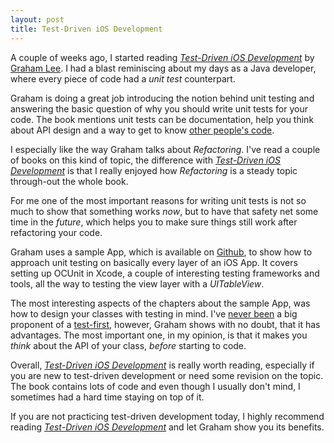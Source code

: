 ```yaml
---
layout: post
title: Test-Driven iOS Development
---
```



A couple of weeks ago, I started reading [_Test-Driven iOS Development_](http://www.amazon.de/gp/product/0321774183?ie=UTF8&tag=mytakeonthing-21&linkCode=as2&camp=1638&creative=6742&creativeASIN=0321774183) 
by [Graham Lee](http://twitter.com/secboffin). I had a blast reminiscing about my days as a 
Java developer, where every piece of code had a _unit test_ counterpart.

Graham is doing a great job introducing the notion behind unit testing and answering the basic question 
of why you should write unit tests for your code. The book mentions unit tests can be documentation, 
help you think about API design and a way to get to know [other people's code](http://dlinsin.blogspot.de/2007/07/hell-is-other-peoples-code.html). 

I especially like the way Graham talks about _Refactoring_. I've read a couple of books on 
this kind of topic, the difference with [_Test-Driven iOS Development_](http://www.amazon.de/gp/product/0321774183?ie=UTF8&tag=mytakeonthing-21&linkCode=as2&camp=1638&creative=6742&creativeASIN=0321774183) 
is that I really enjoyed how _Refactoring_ is a steady topic through-out the whole book. 

For me one of the most important reasons for writing unit tests is not so much to show that 
something works _now_, but to have that safety net some time in the _future_, which helps you 
to make sure things still work after refactoring your code. 

Graham uses a sample App, which is available on [Github](https://github.com/iamleeg/BrowseOverflow), 
to show how to approach unit testing on basically every layer of an iOS App. It covers 
setting up OCUnit in Xcode, a couple of interesting testing frameworks and tools, all the way 
to testing the view layer with a _UITableView_. 

The most interesting aspects of the chapters about the sample App, was how to design your classes 
with testing in mind. I've [never been](http://dlinsin.blogspot.de/2008/06/nothing-wrong-with-tdd-right.html) 
a big proponent of a [test-first](http://en.wikipedia.org/wiki/Test-first), 
however, Graham shows with no doubt, that it has advantages. The most important one, in my 
opinion, is that it makes you _think_ about the API of your class, _before_ starting to code. 

Overall, [_Test-Driven iOS Development_](http://www.amazon.de/gp/product/0321774183?ie=UTF8&tag=mytakeonthing-21&linkCode=as2&camp=1638&creative=6742&creativeASIN=0321774183) 
is really worth reading, especially if you are new to test-driven development or need some revision on 
the topic. The book contains lots of code and even though I usually don't mind, I sometimes had a 
hard time staying on top of it.

If you are not practicing test-driven development today, I highly recommend reading [_Test-Driven iOS Development_](http://www.amazon.de/gp/product/0321774183?ie=UTF8&tag=mytakeonthing-21&linkCode=as2&camp=1638&creative=6742&creativeASIN=0321774183) 
and let Graham show you its benefits. 